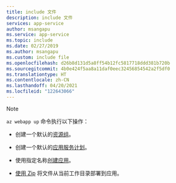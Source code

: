 ```yaml
---
title: include 文件
description: include 文件
services: app-service
author: msangapu
ms.service: app-service
ms.topic: include
ms.date: 02/27/2019
ms.author: msangapu
ms.custom: include file
ms.openlocfilehash: d26b8d131d5a8ff54b12fc5817718ddd381b720b
ms.sourcegitcommit: 4b0e424f5aa8a11daf0eec32456854542a2f5df0
ms.translationtype: HT
ms.contentlocale: zh-CN
ms.lasthandoff: 04/20/2021
ms.locfileid: "122643066"
---
```

> [!NOTE]
> `az webapp up` 命令执行以下操作：
>
>- 创建一个默认的[资源组](/cli/azure/group#az_group_create)。
>
>- 创建一个默认的[应用服务计划](/cli/azure/appservice/plan#az_appservice_plan_create)。
>
>- 使用指定名称[创建应用](/cli/azure/webapp#az_webapp_create)。
>
>- [使用 Zip](../articles/app-service/deploy-zip.md) 将文件从当前工作目录部署到应用。
>
